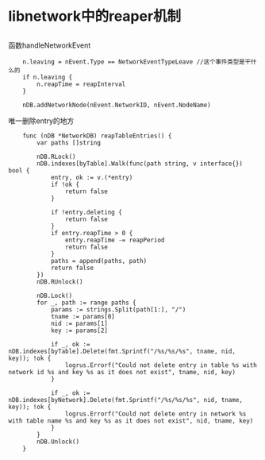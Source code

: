 # libnetwork中的reaper机制

##
函数handleNetworkEvent

		n.leaving = nEvent.Type == NetworkEventTypeLeave //这个事件类型是干什么的
		if n.leaving {
			n.reapTime = reapInterval
		}

		nDB.addNetworkNode(nEvent.NetworkID, nEvent.NodeName)

		
唯一删除entry的地方

		func (nDB *NetworkDB) reapTableEntries() {
			var paths []string

			nDB.RLock()
			nDB.indexes[byTable].Walk(func(path string, v interface{}) bool {
				entry, ok := v.(*entry)
				if !ok {
					return false
				}

				if !entry.deleting {
					return false
				}
				if entry.reapTime > 0 {
					entry.reapTime -= reapPeriod
					return false
				}
				paths = append(paths, path)
				return false
			})
			nDB.RUnlock()

			nDB.Lock()
			for _, path := range paths {
				params := strings.Split(path[1:], "/")
				tname := params[0]
				nid := params[1]
				key := params[2]

				if _, ok := nDB.indexes[byTable].Delete(fmt.Sprintf("/%s/%s/%s", tname, nid, key)); !ok {
					logrus.Errorf("Could not delete entry in table %s with network id %s and key %s as it does not exist", tname, nid, key)
				}

				if _, ok := nDB.indexes[byNetwork].Delete(fmt.Sprintf("/%s/%s/%s", nid, tname, key)); !ok {
					logrus.Errorf("Could not delete entry in network %s with table name %s and key %s as it does not exist", nid, tname, key)
				}
			}
			nDB.Unlock()
		}
		
		

